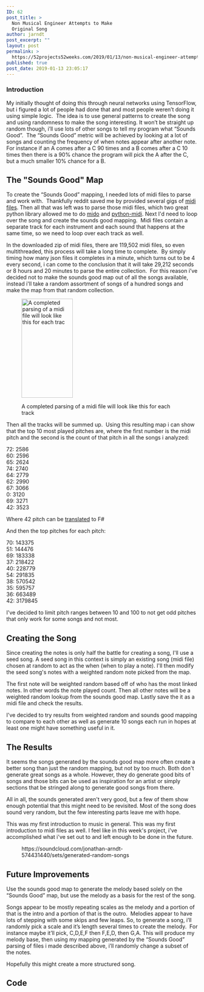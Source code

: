 ```yaml
---
ID: 62
post_title: >
  Non Musical Engineer Attempts to Make
  Original Song
author: jarndt
post_excerpt: ""
layout: post
permalink: >
  https://52projects52weeks.com/2019/01/13/non-musical-engineer-attempts-to-make-original-song/
published: true
post_date: 2019-01-13 23:05:17
---
```

<!-- wp:heading {"level":3} -->

### Introduction

<!-- /wp:heading -->

<!-- wp:paragraph -->

My initially thought of doing this through neural networks using TensorFlow, but i figured a lot of people had done that and most people weren’t doing it using simple logic.  The idea is to use general patterns to create the song and using randomness to make the song interesting. It won’t be straight up random though, i’ll use lots of other songs to tell my program what “Sounds Good”.  The “Sounds Good” metric will be achieved by looking at a lot of songs and counting the frequency of when notes appear after another note. For instance if an A comes after a C 90 times and a B comes after a C 10 times then there is a 90% chance the program will pick the A after the C, but a much smaller 10% chance for a B.

<!-- /wp:paragraph -->

<!-- wp:heading -->

## The "Sounds Good" Map

<!-- /wp:heading -->

<!-- wp:paragraph -->

To create the “Sounds Good” mapping, I needed lots of midi files to parse and work with.  Thankfully reddit saved me by provided several gigs of [midi files][1]. Then all that was left was to parse those midi files, which two great python library allowed me to do [mido][2] and [python-midi][3]. Next I'd need to loop over the song and create the sounds good mapping.  Midi files contain a separate track for each instrument and each sound that happens at the same time, so we need to loop over each track as well. 

<!-- /wp:paragraph -->

<!-- wp:paragraph -->

In the downloaded zip of midi files, there are 119,502 midi files, so even multithreaded, this process will take a long time to complete.  By simply timing how many json files it completes in a minute, which turns out to be 4 every second, i can come to the conclusion that it will take 29,212 seconds or 8 hours and 20 minutes to parse the entire collection.  For this reason i’ve decided not to make the sounds good map out of all the songs available, instead i'll take a random assortment of songs of a hundred songs and make the map from that random collection.

<!-- /wp:paragraph -->

<!-- wp:image {"id":95,"width":135,"height":261} --><figure class="wp-block-image is-resized">

<img src="https://52projects52weeks.com/wp-content/uploads/2019/01/json-mapping-pitch-frequency.png" alt="A completed parsing of a midi file will look like this for each trac" class="wp-image-95" width="135" height="261" /><figcaption>A completed parsing of a midi file will look like this for each track</figcaption></figure> <!-- /wp:image -->

<!-- wp:paragraph -->

Then all the tracks will be summed up.  Using this resulting map i can show that the top 10 most played pitches are, where the first number is the midi pitch and the second is the count of that pitch in all the songs i analyzed:

<!-- /wp:paragraph -->

<!-- wp:html -->

72: 2586  
60: 2596  
65: 2624  
74: 2740  
64: 2779  
62: 2990  
67: 3066  
0: 3120  
69: 3271  
42: 3523  


<!-- /wp:html -->

<!-- wp:paragraph -->

Where 42 pitch can be [translated][4] to F#   


<!-- /wp:paragraph -->

<!-- wp:paragraph -->

And then the top pitches for each pitch:

<!-- /wp:paragraph -->

<!-- wp:paragraph -->

70: 143375  
51: 144476  
69: 183338  
37: 218422  
40: 228779  
54: 291835  
38: 570542  
35: 595757  
36: 663489  
42: 3179845  


<!-- /wp:paragraph -->

<!-- wp:paragraph -->

I've decided to limit pitch ranges between 10 and 100 to not get odd pitches that only work for some songs and not most.

<!-- /wp:paragraph -->

<!-- wp:heading -->

## Creating the Song

<!-- /wp:heading -->

<!-- wp:paragraph -->

Since creating the notes is only half the battle for creating a song, I'll use a seed song. A seed song in this context is simply an existing song (midi file) chosen at random to act as the when (when to play a note). I'll then modify the seed song's notes with a weighted random note picked from the map. 

<!-- /wp:paragraph -->

<!-- wp:paragraph -->

The first note will be weighted random based off of who has the most linked notes. In other words the note played count. Then all other notes will be a weighted random lookup from the sounds good map. Lastly save the it as a midi file and check the results. 

<!-- /wp:paragraph -->

<!-- wp:paragraph -->

I've decided to try results from weighted random and sounds good mapping to compare to each other as well as generate 10 songs each run in hopes at least one might have something useful in it.

<!-- /wp:paragraph -->

<!-- wp:heading -->

## The Results

<!-- /wp:heading -->

<!-- wp:paragraph -->

It seems the songs generated by the sounds good map more often create a better song than just the random mapping, but not by too much. Both don't generate great songs as a whole. However, they do generate good bits of songs and those bits can be used as inspiration for an artist or simply sections that be stringed along to generate good songs from there.

<!-- /wp:paragraph -->

<!-- wp:paragraph -->

All in all, the sounds generated aren't very good, but a few of them show enough potential that this might need to be revisited. Most of the song does sound very random, but the few interesting parts leave me with hope.

<!-- /wp:paragraph -->

<!-- wp:paragraph -->

This was my first introduction to music in general. This was my first introduction to midi files as well. I feel like in this week's project, i've accomplished what i've set out to and left enough to be done in the future.

<!-- /wp:paragraph -->

<!-- wp:core-embed/soundcloud {"url":"https://soundcloud.com/jonathan-arndt-574431440/sets/generated-random-songs","type":"rich","providerNameSlug":"soundcloud","className":"wp-embed-aspect-4-3 wp-has-aspect-ratio"} --><figure class="wp-block-embed-soundcloud wp-block-embed is-type-rich is-provider-soundcloud wp-embed-aspect-4-3 wp-has-aspect-ratio">

<div class="wp-block-embed__wrapper">
  https://soundcloud.com/jonathan-arndt-574431440/sets/generated-random-songs
</div></figure> 

<!-- /wp:core-embed/soundcloud -->

<!-- wp:heading -->

## Future Improvements

<!-- /wp:heading -->

<!-- wp:paragraph -->

Use the sounds good map to generate the melody based solely on the “Sounds Good” map, but use the melody as a basis for the rest of the song.  


<!-- /wp:paragraph -->

<!-- wp:paragraph -->

Songs appear to be mostly repeating scales as the melody and a portion of that is the intro and a portion of that is the outro.  Melodies appear to have lots of stepping with some skips and few leaps. So, to generate a song, i’ll randomly pick a scale and it’s length several times to create the melody.  For instance maybe it’ll pick, C,D,E,F then F,E,D, then G,A. This will produce my melody base, then using my mapping generated by the “Sounds Good” parsing of files i made described above, i’ll randomly change a subset of the notes.

<!-- /wp:paragraph -->

<!-- wp:paragraph -->

Hopefully this might create a more structured song.

<!-- /wp:paragraph -->

<!-- wp:heading -->

## Code

<!-- /wp:heading -->

<!-- wp:html -->

<script src="https://gist.github.com/unsupo/e98b01cee320b64590cada91bbb67813.js"></script> <!-- /wp:html -->

<!-- wp:preformatted -->

<pre class="wp-block-preformatted"></pre>

<!-- /wp:preformatted -->

 [1]: https://www.reddit.com/r/WeAreTheMusicMakers/comments/3ajwe4/the_largest_midi_collection_on_the_internet/
 [2]: https://mido.readthedocs.io/en/latest/
 [3]: https://github.com/vishnubob/python-midi
 [4]: http://www.inspiredacoustics.com/en/MIDI_note_numbers_and_center_frequencies